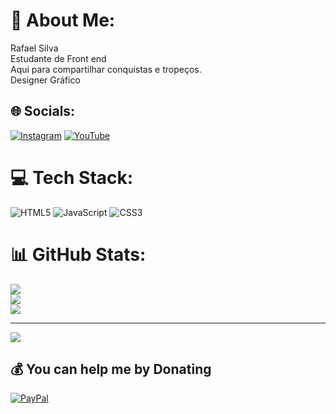# 💫 About Me:
Rafael Silva<br>Estudante de Front end<br> Aqui para compartilhar conquistas e tropeços. <br> Designer Gráfico


## 🌐 Socials:
[![Instagram](https://img.shields.io/badge/Instagram-%23E4405F.svg?logo=Instagram&logoColor=white)](https://instagram.com/https://www.instagram.com/rafael.dig/) [![YouTube](https://img.shields.io/badge/YouTube-%23FF0000.svg?logo=YouTube&logoColor=white)](https://youtube.com/@https://www.youtube.com/channel/UC4aipKxaNwXzUpdAnU1YQ_g) 

# 💻 Tech Stack:
![HTML5](https://img.shields.io/badge/html5-%23E34F26.svg?style=for-the-badge&logo=html5&logoColor=white) ![JavaScript](https://img.shields.io/badge/javascript-%23323330.svg?style=for-the-badge&logo=javascript&logoColor=%23F7DF1E) ![CSS3](https://img.shields.io/badge/css3-%231572B6.svg?style=for-the-badge&logo=css3&logoColor=white)
# 📊 GitHub Stats:
![](https://github-readme-stats.vercel.app/api?username=rafadig&theme=dracula&hide_border=false&include_all_commits=false&count_private=false)<br/>
![](https://github-readme-streak-stats.herokuapp.com/?user=rafadig&theme=dracula&hide_border=false)<br/>
![](https://github-readme-stats.vercel.app/api/top-langs/?username=rafadig&theme=dracula&hide_border=false&include_all_commits=false&count_private=false&layout=compact)

---
[![](https://visitcount.itsvg.in/api?id=rafadig&icon=0&color=0)](https://visitcount.itsvg.in)

  ## 💰 You can help me by Donating
  [![PayPal](https://img.shields.io/badge/PayPal-00457C?style=for-the-badge&logo=paypal&logoColor=white)](https://paypal.me/dr.b.s@hotmail.com) 

  
<!-- Proudly created with GPRM ( https://gprm.itsvg.in ) -->
